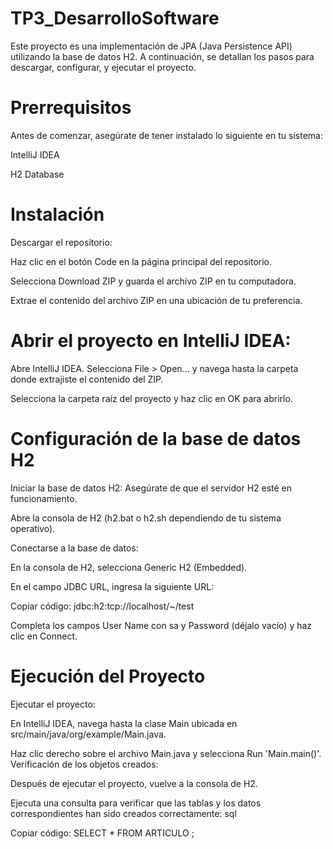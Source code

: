 # TP3_DesarrolloSoftware
Este proyecto es una implementación de JPA (Java Persistence API) utilizando la base de datos H2. A continuación, se detallan los pasos para descargar, configurar, y ejecutar el proyecto.

# Prerrequisitos

Antes de comenzar, asegúrate de tener instalado lo siguiente en tu sistema:

IntelliJ IDEA

H2 Database

# Instalación

Descargar el repositorio:

Haz clic en el botón Code en la página principal del repositorio.

Selecciona Download ZIP y guarda el archivo ZIP en tu computadora.

Extrae el contenido del archivo ZIP en una ubicación de tu preferencia.

# Abrir el proyecto en IntelliJ IDEA:

Abre IntelliJ IDEA.
Selecciona File > Open... y navega hasta la carpeta donde extrajiste el contenido del ZIP.

Selecciona la carpeta raíz del proyecto y haz clic en OK para abrirlo.

# Configuración de la base de datos H2

Iniciar la base de datos H2:
Asegúrate de que el servidor H2 esté en funcionamiento.

Abre la consola de H2 (h2.bat o h2.sh dependiendo de tu sistema operativo).

Conectarse a la base de datos:

En la consola de H2, selecciona Generic H2 (Embedded).

En el campo JDBC URL, ingresa la siguiente URL:

Copiar código:
jdbc:h2:tcp://localhost/~/test

Completa los campos User Name con sa y Password (déjalo vacío) y haz clic en Connect.

# Ejecución del Proyecto

Ejecutar el proyecto:

En IntelliJ IDEA, navega hasta la clase Main ubicada en src/main/java/org/example/Main.java.

Haz clic derecho sobre el archivo Main.java y selecciona Run 'Main.main()'.
Verificación de los objetos creados:

Después de ejecutar el proyecto, vuelve a la consola de H2.

Ejecuta una consulta para verificar que las tablas y los datos correspondientes han sido creados correctamente:
sql

Copiar código:
SELECT * FROM ARTICULO ;
